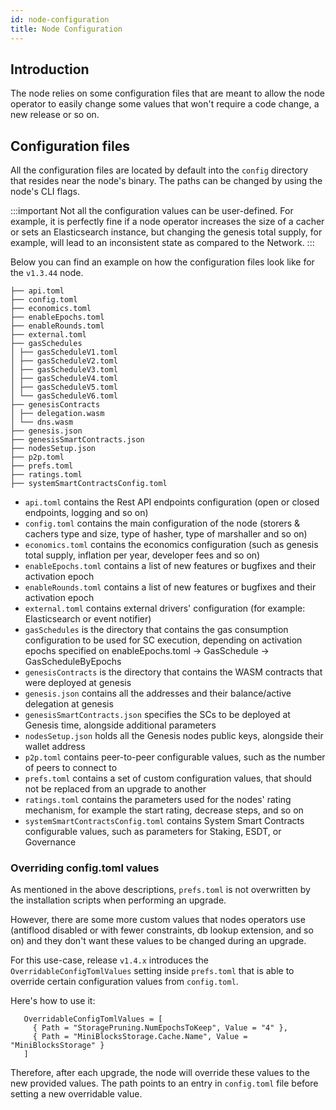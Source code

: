 ```yaml
---
id: node-configuration
title: Node Configuration
---
```


## Introduction

The node relies on some configuration files that are meant to allow the node operator to easily change some values 
that won't require a code change, a new release or so on. 

## Configuration files

All the configuration files are located by default into the `config` directory that resides near the node's binary. The paths can be changed 
by using the node's CLI flags.

:::important
Not all the configuration values can be user-defined. For example, it is perfectly fine if a node operator increases the size of a cacher or sets an Elasticsearch instance, but changing the genesis total supply, for example, will lead to an inconsistent state as compared to the Network.
:::

Below you can find an example on how the configuration files look like for the `v1.3.44` node.

```
├── api.toml                        
├── config.toml                     
├── economics.toml                  
├── enableEpochs.toml               
├── enableRounds.toml               
├── external.toml                   
├── gasSchedules                    
│ ├── gasScheduleV1.toml            
│ ├── gasScheduleV2.toml            
│ ├── gasScheduleV3.toml            
│ ├── gasScheduleV4.toml            
│ ├── gasScheduleV5.toml            
│ └── gasScheduleV6.toml            
├── genesisContracts                
│ ├── delegation.wasm               
│ └── dns.wasm                      
├── genesis.json                    
├── genesisSmartContracts.json      
├── nodesSetup.json                 
├── p2p.toml                        
├── prefs.toml                      
├── ratings.toml                    
├── systemSmartContractsConfig.toml 
```

- `api.toml`  contains the Rest API endpoints configuration (open or closed endpoints, logging and so on)                                                                                
- `config.toml`  contains the main configuration of the node (storers & cachers type and size, type of hasher, type of marshaller and so on)                                                  
- `economics.toml` contains the economics configuration (such as genesis total supply, inflation per year, developer fees and so on)                                                            
- `enableEpochs.toml` contains a list of new features or bugfixes and their activation epoch                                                                                           
- `enableRounds.toml` contains a list of new features or bugfixes and their activation epoch
- `external.toml` contains external drivers' configuration (for example: Elasticsearch or event notifier)                                                                                       
- `gasSchedules` is the directory that contains the gas consumption configuration to be used for SC execution, depending on activation epochs specified on enableEpochs.toml -> GasSchedule -> GasScheduleByEpochs 
- `genesisContracts` is the directory that contains the WASM contracts that were deployed at genesis                                                                                                
- `genesis.json`  contains all the addresses and their balance/active delegation at genesis                                                                                             
- `genesisSmartContracts.json` specifies the SCs to be deployed at Genesis time, alongside additional parameters                                                                                           
- `nodesSetup.json` holds all the Genesis nodes public keys, alongside their wallet address                                                                                                    
- `p2p.toml` contains peer-to-peer configurable values, such as the number of peers to connect to                                                                                          
- `prefs.toml` contains a set of custom configuration values, that should not be replaced from an upgrade to another                                                                         
- `ratings.toml` contains the parameters used for the nodes' rating mechanism, for example the start rating, decrease steps, and so on                                                         
- `systemSmartContractsConfig.toml` contains System Smart Contracts configurable values, such as parameters for Staking, ESDT, or Governance                                                                            

### Overriding config.toml values 

As mentioned in the above descriptions, `prefs.toml` is not overwritten by the installation scripts when performing an upgrade. 

However, there are some more custom values that nodes operators use (antiflood disabled or with fewer constraints, db lookup extension, and so on) 
and they don't want these values to be changed during an upgrade. 

For this use-case, release `v1.4.x` introduces the `OverridableConfigTomlValues` setting inside `prefs.toml` that is able to override certain configuration
values from `config.toml`.

Here's how to use it:

```
   OverridableConfigTomlValues = [
     { Path = "StoragePruning.NumEpochsToKeep", Value = "4" },
     { Path = "MiniBlocksStorage.Cache.Name", Value = "MiniBlocksStorage" }
   ]
```

Therefore, after each upgrade, the node will override these values to the new provided values. The path points to an entry
in `config.toml` file before setting a new overridable value.
